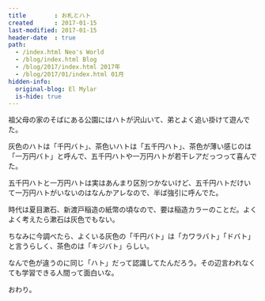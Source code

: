 ```yaml
---
title        : お札とハト
created      : 2017-01-15
last-modified: 2017-01-15
header-date  : true
path:
  - /index.html Neo's World
  - /blog/index.html Blog
  - /blog/2017/index.html 2017年
  - /blog/2017/01/index.html 01月
hidden-info:
  original-blog: El Mylar
  is-hide: true
---
```


祖父母の家のそばにある公園にはハトが沢山いて、弟とよく追い掛けて遊んでた。

灰色のハトは「千円バト」、茶色いハトは「五千円ハト」、茶色が薄い感じのは「一万円バト」と呼んで、五千円ハトや一万円ハトが若干レアだっつって喜んでた。

五千円ハトと一万円ハトは実はあんまり区別つかないけど、五千円ハトだけいて一万円ハトがいないのはなんかアレなので、半ば強引に呼んでた。

時代は夏目漱石、新渡戸稲造の紙幣の頃なので、要は稲造カラーのことだ。よくよく考えたら漱石は灰色でもない。

ちなみに今調べたら、よくいる灰色の「千円バト」は「カワラバト」「ドバト」と言うらしく、茶色のは「キジバト」らしい。

なんで色が違うのに同じ「ハト」だって認識してたんだろう。その辺言われなくても学習できる人間って面白いな。

おわり。
